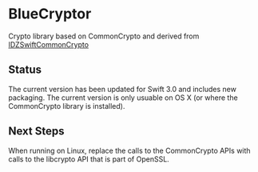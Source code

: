 # BlueCryptor
Crypto library based on CommonCrypto and derived from [IDZSwiftCommonCrypto](https://github.com/iosdevzone/IDZSwiftCommonCrypto)

## Status
The current version has been updated for Swift 3.0 and includes new packaging. The current version is only usuable on OS X (or where the CommonCrypto library is installed).

## Next Steps
When running on Linux, replace the calls to the CommonCrypto APIs with calls to the libcrypto API that is part of OpenSSL.
